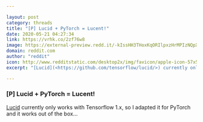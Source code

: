 ```yaml
---

layout: post
category: threads
title: "[P] Lucid + PyTorch = Lucent!"
date: 2020-05-21 04:27:34
link: https://vrhk.co/2zf76w8
image: https://external-preview.redd.it/-kIssHH3THoxKqORIlpxzHrMPIzNQpXy3HRihwx5jNM.jpg?width=400&height=209.42408377&auto=webp&crop=400:209.42408377,smart&s=e85b7b287337355b665a578260c873150b7dfbb3
domain: reddit.com
author: "reddit"
icon: http://www.redditstatic.com/desktop2x/img/favicon/apple-icon-57x57.png
excerpt: "[Lucid](<https://github.com/tensorflow/lucid/>) currently only works with Tensorflow 1.x, so I adapted it for PyTorch and it works out of the box..."

---
```


### [P] Lucid + PyTorch = Lucent!

[Lucid](<https://github.com/tensorflow/lucid/>) currently only works with Tensorflow 1.x, so I adapted it for PyTorch and it works out of the box...